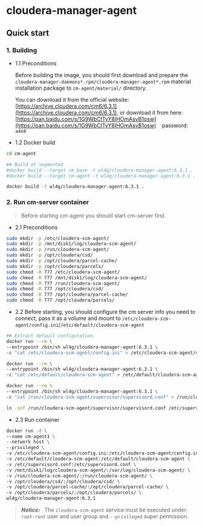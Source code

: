 # cloudera-manager-agent

## Quick start

### 1. Building

- 1.1 Preconditions

  Before building the image, you should first download and prepare the `cloudera-manager-daemons*.rpm/cloudera-manager-agent*.rpm` material installation package to `cm-agent/material/` directory.

  You can download it from the official website: [https://archive.cloudera.com/cm6/6.3.1](https://archive.cloudera.com/cm6/6.3.1), or download it from here: [https://pan.baidu.com/s/1G9WbCITyY8IHOmAsvB1osw](https://pan.baidu.com/s/1G9WbCITyY8IHOmAsvB1osw) &nbsp;&nbsp; password: &nbsp; `a4n8`

- 1.2 Docker build

```bash
cd cm-agent

## Build of segmented
#docker build --target cm_base -t wl4g/cloudera-manager-agent:6.3.1 .
#docker build --target cm-agent -t wl4g/cloudera-manager-agent:6.3.1 .

docker build -t wl4g/cloudera-manager-agent:6.3.1 .
```

### 2. Run cm-server container

> Before starting cm-agent you should start cm-server first.

- 2.1 Preconditions

```bash
sudo mkdir -p /etc/cloudera-scm-agent/
sudo mkdir -p /mnt/disk1/log/cloudera-scm-agent/
sudo mkdir -p /run/cloudera-scm-agent/
sudo mkdir -p /opt/cloudera/csd/
sudo mkdir -p /opt/cloudera/parcel-cache/
sudo mkdir -p /opt/cloudera/parcels/
sudo chmod -R 777 /etc/cloudera-scm-agent/
sudo chmod -R 777 /mnt/disk1/log/cloudera-scm-agent/
sudo chmod -R 777 /run/cloudera-scm-agent/
sudo chmod -R 777 /opt/cloudera/csd/
sudo chmod -R 777 /opt/cloudera/parcel-cache/
sudo chmod -R 777 /opt/cloudera/parcels/
```

- 2.2 Before starting, you should configure the cm server info you need to connect, pass it as a volume and mount to `/etc/cloudera-scm-agent/config.ini`/`/etc/default/cloudera-scm-agent`

```bash
## Extract default configuration.
docker run --rm \
--entrypoint /bin/sh wl4g/cloudera-manager-agent:6.3.1 \
-c "cat /etc/cloudera-scm-agent/config.ini" > /etc/cloudera-scm-agent/config.ini

docker run --rm \
--entrypoint /bin/sh wl4g/cloudera-manager-agent:6.3.1 \
-c "cat /etc/default/cloudera-scm-agent" > /etc/default/cloudera-scm-agent

docker run --rm \
--entrypoint /bin/sh wl4g/cloudera-manager-agent:6.3.1 \
-c "cat /run/cloudera-scm-agent/supervisor/supervisord.conf" > /run/cloudera-scm-agent/supervisor/supervisord.conf

ln -snf /run/cloudera-scm-agent/supervisor/supervisord.conf /etc/supervisord.conf
```

- 2.3 Run container

```bash
docker run -d \
--name cm-agent1 \
--network host \
--privileged \
-v /etc/cloudera-scm-agent/config.ini:/etc/cloudera-scm-agent/config.ini \
-v /etc/default/cloudera-scm-agent:/etc/default/cloudera-scm-agent \
-v /etc/supervisord.conf:/etc/supervisord.conf \
-v /mnt/disk1/log/cloudera-scm-agent/:/var/log/cloudera-scm-agent/ \
-v /run/cloudera-scm-agent/:/run/cloudera-scm-agent/ \
-v /opt/cloudera/csd/:/opt/cloudera/csd/ \
-v /opt/cloudera/parcel-cache/:/opt/cloudera/parcel-cache/ \
-v /opt/cloudera/parcels/:/opt/cloudera/parcels/ \
wl4g/cloudera-manager-agent:6.3.1
```

> ***Notice:*** &nbsp; The `cloudera-scm-agent` service must be executed under: `root:root` user and user group and `--privileged` super permission.
